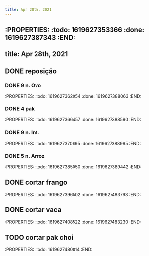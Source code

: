 ```yaml
---
title: Apr 28th, 2021
---
```


##
:PROPERTIES:
:todo: 1619627353366
:done: 1619627387343
:END:
---
title: Apr 28th, 2021
---

## DONE reposição
### DONE 9 n. Ovo
:PROPERTIES:
:todo: 1619627362054
:done: 1619627388063
:END:
### DONE 4 pak
:PROPERTIES:
:todo: 1619627366457
:done: 1619627388590
:END:
### DONE 9 n. Int.
:PROPERTIES:
:todo: 1619627370695
:done: 1619627388995
:END:
### DONE 5 n. Arroz
:PROPERTIES:
:todo: 1619627385050
:done: 1619627389442
:END:
## DONE cortar frango
:PROPERTIES:
:todo: 1619627396502
:done: 1619627483793
:END:
## DONE cortar vaca
:PROPERTIES:
:todo: 1619627408522
:done: 1619627483230
:END:
## TODO cortar pak choi
:PROPERTIES:
:todo: 1619627480814
:END:
##
##
